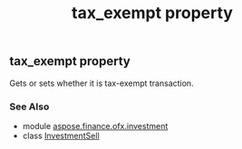 ﻿---
title: tax_exempt property
second_title: Aspose.Finance for Python via .NET API References
description: 
type: docs
weight: 180
url: /python-net/aspose.finance.ofx.investment/investmentsell/tax_exempt/
is_root: false
---

## tax_exempt property


Gets or sets whether it is tax-exempt transaction.

### See Also
* module [aspose.finance.ofx.investment](../../)
* class [InvestmentSell](/finance/python-net/aspose.finance.ofx.investment/investmentsell)
